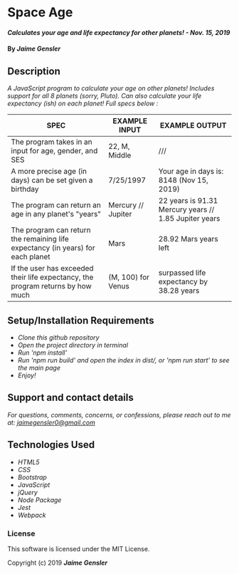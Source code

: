 # Space Age

#### _Calculates your age and life expectancy for other planets! - Nov. 15, 2019_

#### By _Jaime Gensler_


## Description
_A JavaScript program to calculate your age on other planets! Includes support for all 8 planets (sorry, Pluto). Can also calculate your life expectancy (ish) on each planet! Full specs below :_

| SPEC                                                                            | EXAMPLE INPUT      | EXAMPLE OUTPUT                                        |
|---------------------------------------------------------------------------------|--------------------|-------------------------------------------------------|
| The program takes in an input for age, gender, and SES                          | 22, M, Middle      |  ///                                                  |
| A more precise age (in days) can be set given a birthday                        | 7/25/1997          | Your age in days is: 8148 (Nov 15, 2019)              |
| The program can return an age in any planet's "years"                           | Mercury // Jupiter | 22 years is 91.31 Mercury years // 1.85 Jupiter years |
| The program can return the remaining life expectancy (in years) for each planet | Mars               | 28.92 Mars years left                                 |
| If the user has exceeded their life expectancy, the program returns by how much | (M, 100) for Venus | surpassed life expectancy by 38.28 years              |


## Setup/Installation Requirements

* _Clone this github repository_
* _Open the project directory in terminal_
* _Run 'npm install'_
* _Run 'npm run build' and open the index in dist/, or 'npm run start' to see the main page_
* _Enjoy!_


## Support and contact details

_For questions, comments, concerns, or confessions, please reach out to me at: <jaimegensler0@gmail.com>_


## Technologies Used

* _HTML5_
* _CSS_
* _Bootstrap_
* _JavaScript_
* _jQuery_
* _Node Package_
* _Jest_
* _Webpack_


### License

This software is licensed under the MIT License.

Copyright (c) 2019 **_Jaime Gensler_**
